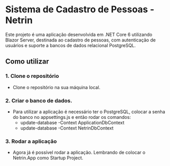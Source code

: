 # Sistema de Cadastro de Pessoas - Netrin

Este projeto é uma aplicação desenvolvida em .NET Core 6 utilizando Blazor Server, destinada ao cadastro de pessoas, com autenticação de usuários e suporte a bancos de dados relacional PostgreSQL.

## Como utilizar

### 1. Clone o repositório
- Clone o repositório na sua máquina local.

### 2. Criar o banco de dados.
- Para utilizar a aplicação é necessário ter o PostgreSQL, colocar a senha do banco no appsettings.js e então rodar os comandos:
  - update-database -Context ApplicationDbContext
  - update-database -Context NetrinDbContext

### 3. Rodar a aplicação
- Agora já é possível rodar a aplicação. Lembrando de colocar o Netrin.App como Startup Project.

